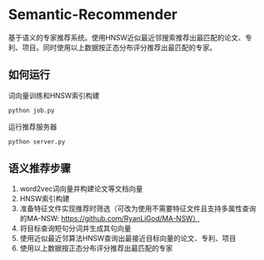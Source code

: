 # Semantic-Recommender

基于语义的专家推荐系统。使用HNSW近似最近邻搜索推荐出最匹配的论文、专利、项目。同时使用以上数据按正态分布评分推荐出最匹配的专家。

## 如何运行

词向量训练和HNSW索引构建

```bash
python job.py

```

运行推荐服务器

```bash
python server.py

```

## 语义推荐步骤

1. word2vec词向量并构建论文等文档向量
2. HNSW索引构建
3. 准备特征文件实现推荐时筛选（可改为使用不需要特征文件且支持多属性查询的MA-NSW: https://github.com/RyanLiGod/MA-NSW）
4. 将目标查询短句分词并生成其句向量
5. 使用近似最近邻算法HNSW查询出最接近目标向量的论文、专利、项目
6. 使用以上数据按正态分布评分推荐出最匹配的专家
